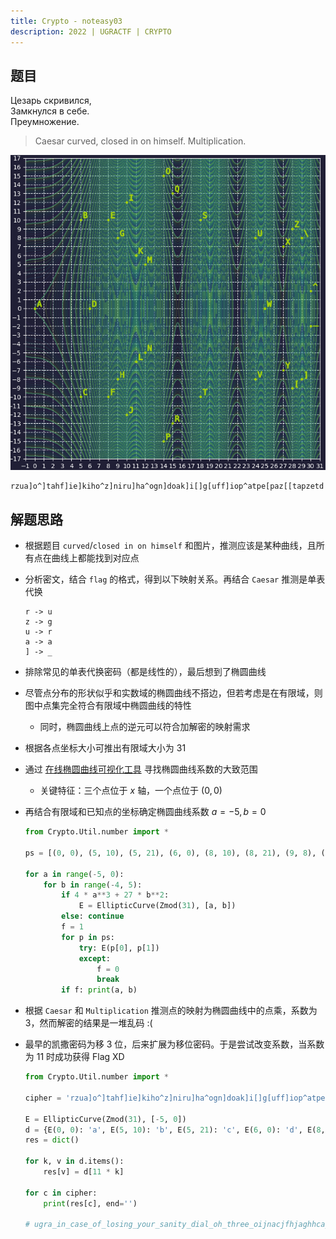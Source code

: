 ```yaml
---
title: Crypto - noteasy03
description: 2022 | UGRACTF | CRYPTO
---
```


## 题目

Цезарь скривился,<br>
Замкнулся в себе.<br>
Преумножение. 

> Caesar curved, closed in on himself. Multiplication.

![点图](img/noteasy0301.png)

```
rzua]o^]tahf]ie]kiho^z]niru]ha^ogn]doak]i[]g[uff]iop^atpe[paz[[tapzetd
```

## 解题思路

- 根据题目 `curved`/`closed in on himself` 和图片，推测应该是某种曲线，且所有点在曲线上都能找到对应点
- 分析密文，结合 `flag` 的格式，得到以下映射关系。再结合 `Caesar` 推测是单表代换

    ```
    r -> u
    z -> g
    u -> r
    a -> a
    ] -> _
    ```

- 排除常见的单表代换密码（都是线性的），最后想到了椭圆曲线
- 尽管点分布的形状似乎和实数域的椭圆曲线不搭边，但若考虑是在有限域，则图中点集完全符合有限域中椭圆曲线的特性
    - 同时，椭圆曲线上点的逆元可以符合加解密的映射需求
- 根据各点坐标大小可推出有限域大小为 $31$
- 通过 [在线椭圆曲线可视化工具](https://www.desmos.com/calculator/ialhd71we3) 寻找椭圆曲线系数的大致范围
    - 关键特征：三个点位于 $x$ 轴，一个点位于 $(0, 0)$
- 再结合有限域和已知点的坐标确定椭圆曲线系数 $a=-5,b=0$

    ```py
    from Crypto.Util.number import *

    ps = [(0, 0), (5, 10), (5, 21), (6, 0), (8, 10), (8, 21), (9, 8), (9, 23), (10, 12), (10, 19), (11, 6), (11, 25), (12, 5), (12, 26), (14, 15), (14, 16), (15, 13), (15, 18), (18, 10), (18, 21), (24, 8), (24, 23), (25, 0), (27, 7), (27, 24), (28, 9), (28, 22), (29, 8), (29, 23), (30, 2), (30, 29)]

    for a in range(-5, 0):
        for b in range(-4, 5):
            if 4 * a**3 + 27 * b**2:
                E = EllipticCurve(Zmod(31), [a, b])
            else: continue
            f = 1
            for p in ps:
                try: E(p[0], p[1])
                except:
                    f = 0
                    break
            if f: print(a, b)
    ```

- 根据 `Caesar` 和 `Multiplication` 推测点的映射为椭圆曲线中的点乘，系数为 $3$，然而解密的结果是一堆乱码 :(
- 最早的凯撒密码为移 $3$ 位，后来扩展为移位密码。于是尝试改变系数，当系数为 $11$ 时成功获得 Flag XD

    ```py
    from Crypto.Util.number import *

    cipher = 'rzua]o^]tahf]ie]kiho^z]niru]ha^ogn]doak]i[]g[uff]iop^atpe[paz[[tapzetd'

    E = EllipticCurve(Zmod(31), [-5, 0])
    d = {E(0, 0): 'a', E(5, 10): 'b', E(5, 21): 'c', E(6, 0): 'd', E(8, 10): 'e', E(8, 21): 'f', E(9, 8): 'g', E(9, 23): 'h', E(10, 12): 'i', E(10, 19): 'j', E(11, 6): 'k', E(11, 25): 'l', E(12, 5): 'm', E(12, 26): 'n', E(14, 15): 'o', E(14, 16): 'p', E(15, 13): 'q', E(15, 18): 'r', E(18, 10): 's', E(18, 21): 't', E(24, 8): 'u', E(24, 23): 'v', E(25, 0): 'w', E(27, 7): 'x', E(27, 24): 'y', E(28, 9): 'z', E(28, 22): '[', E(29, 8): '\\', E(29, 23): ']', E(30, 2): '^', E(30, 29): '_'}
    res = dict()

    for k, v in d.items():
        res[v] = d[11 * k]

    for c in cipher:
        print(res[c], end='')
    
    # ugra_in_case_of_losing_your_sanity_dial_oh_three_oijnacjfhjaghhcajgfcd
    ```